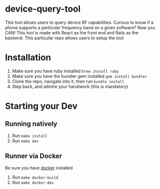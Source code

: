 # device-query-tool
This tool allows users to query device RF capabilities. Curious to know if a phone supports a particular frequency band on a given software? Now you CAN! This tool is made with React as the front end and Rails as the backend. This particular repo allows users to setup the tool

# Installation

1. Make sure you have ruby installed `brew install ruby`
2. Make sure you have the bundler gem installed `gem install bundler`
3. Clone the repo, navigate into it, then run `bundle install`
4. Step back, and admire your handiwork (this is mandatory)

# Starting your Dev

## Running natively

1. Run `make install`
1. Run `make dev`


## Runner via Docker

Be sure you have [docker](https://www.docker.com/products/docker-desktop/) installed 

1. Run `make docker-build`
1. Run `make docker-dev`
